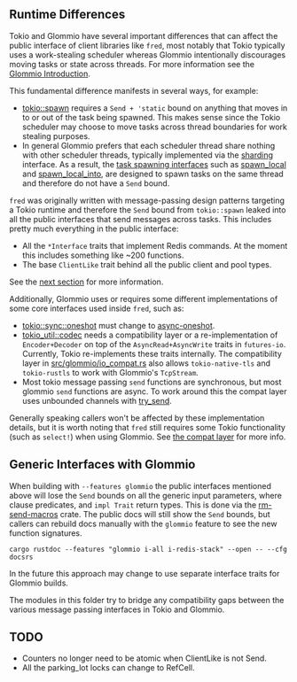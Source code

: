 ## Runtime Differences

Tokio and Glommio have several important differences that can affect the public interface of client libraries like
`fred`, most notably that Tokio typically uses a work-stealing scheduler whereas Glommio intentionally
discourages moving tasks or state across threads. For more information see
the [Glommio Introduction](https://www.datadoghq.com/blog/engineering/introducing-glommio/).

This fundamental difference manifests in several ways, for example:

* [tokio::spawn](https://docs.rs/tokio/latest/tokio/task/fn.spawn.html) requires a `Send + 'static` bound on anything
  that moves in to or out of the task being spawned. This makes sense since the Tokio scheduler may choose to move tasks
  across thread boundaries for work stealing purposes.
* In general Glommio prefers that each scheduler thread share nothing with other scheduler threads, typically
  implemented via the [sharding](https://docs.rs/glommio/latest/glommio/channels/sharding/index.html) interface. As a
  result, the [task spawning interfaces](https://docs.rs/glommio/latest/glommio/index.html#functions) such
  as [spawn_local](https://docs.rs/glommio/latest/glommio/fn.spawn_local.html)
  and [spawn_local_into](https://docs.rs/glommio/latest/glommio/fn.spawn_local_into.html), are designed to
  spawn tasks on the same thread and therefore do not have
  a `Send` bound.

`fred` was originally written with message-passing design patterns targeting a Tokio runtime and therefore the `Send`
bound from `tokio::spawn` leaked into all the public interfaces that send messages across tasks. This includes pretty
much everything in the public interface:

* All the `*Interface` traits that implement Redis commands. At the moment this includes something like ~200 functions.
* The base `ClientLike` trait behind all the public client and pool types.

See the [next section](#generic-interfaces-with-glommio) for more information.

Additionally, Glommio uses or requires some different implementations of some core interfaces used inside `fred`,
such as:

* [tokio::sync::oneshot](https://docs.rs/tokio/latest/tokio/sync/oneshot/index.html) must change
  to [async-oneshot](https://crates.io/crates/async-oneshot).
* [tokio_util::codec](https://docs.rs/tokio-util/latest/tokio_util/codec/index.html) needs a compatibility layer or a
  re-implementation of `Encoder+Decoder` on top of the `AsyncRead+AsyncWrite` traits in `futures-io`. Currently, Tokio
  re-implements these traits internally. The compatibility layer in [src/glommio/io_compat.rs](./io_compat.rs) also
  allows `tokio-native-tls` and `tokio-rustls` to work with Glommio's `TcpStream`.
* Most tokio message passing `send` functions are synchronous, but most glommio `send` functions are async. To work
  around this the compat layer uses unbounded channels
  with [try_send](https://docs.rs/glommio/latest/glommio/channels/local_channel/struct.LocalSender.html#method.try_send).

Generally speaking callers won't be affected by these implementation details, but it is worth noting that `fred` still
requires some Tokio functionality (such as `select!`) when using Glommio. See [the compat layer](./compat.rs) for more
info.

## Generic Interfaces with Glommio

When building with `--features glommio` the public interfaces mentioned above will lose the `Send` bounds on all the
generic input parameters, where clause predicates, and `impl Trait` return types. This is done via
the [rm-send-macros](https://github.com/aembke/rm-send-macros) crate. The public docs will still show the `Send` bounds,
but callers can rebuild docs manually with the `glommio` feature to see the new function signatures.

```
cargo rustdoc --features "glommio i-all i-redis-stack" --open -- --cfg docsrs
```

In the future this approach may change to use separate interface traits for Glommio builds.

The modules in this folder try to bridge any compatibility gaps between the various message passing interfaces in Tokio
and Glommio.

## TODO

* Counters no longer need to be atomic when ClientLike is not Send.
* All the parking_lot locks can change to RefCell. 